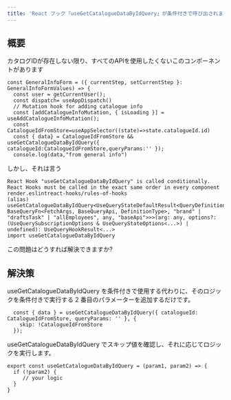 ```yaml
---
title: 'React フック「useGetCatalogueDataByIdQuery」が条件付きで呼び出されます。 React フックは、すべてのコンポーネントのレンダリングでまったく同じ順序で呼び出す必要があります [クローズド]'
---
```


## 概要
カタログIDが存在しない限り、すべてのAPIを使用したくないこのコンポーネントがあります

```
const GeneralInfoForm = ({ currentStep, setCurrentStep }: GeneralInfoFormValues) => {
  const user = getCurrentUser();
  const dispatch= useAppDispatch()
  // Mutation hook for adding catalogue info
  const [addCatalogueInfoMutation, { isLoading }] = useAddCatalogueInfoMutation();
  const CatalogueIdFromStore=useAppSelector((state)=>state.catalogueId.id)
  const { data} = CatalogueIdFromStore && useGetCatalogueDataByIdQuery({ catalogueId:CatalogueIdFromStore,queryParams:'' });
  console.log(data,"from general info")

```
しかし、それは言う

```
React Hook "useGetCatalogueDataByIdQuery" is called conditionally. React Hooks must be called in the exact same order in every component render.eslintreact-hooks/rules-of-hooks
(alias) useGetCatalogueDataByIdQuery<UseQueryStateDefaultResult<QueryDefinition<any, BaseQueryFn<FetchArgs, BaseQueryApi, DefinitionType>, "brand" | "draftsTask" | "allEmployees", any, "baseApi">>>(arg: any, options?: (UseQuerySubscriptionOptions & UseQueryStateOptions<...>) | undefined): UseQueryHookResult<...>
import useGetCatalogueDataByIdQuery

```
この問題はどうすれば解決できますか?

## 解決策
useGetCatalogueDataByIdQuery を条件付きで使用する代わりに、そのロジックを条件付きで実行する 2 番目のパラメーターを追加するだけです。

```
  const { data } = useGetCatalogueDataByIdQuery({ catalogueId: CatalogueIdFromStore, queryParams: '' }, {
    skip: !CatalogueIdFromStore
  });

```
useGetCatalogueDataByIdQuery でスキップ値を確認し、それに応じてロジックを実行します。

```
export const useGetCatalogueDataByIdQuery = (param1, param2) => {
  if (!param2) {
     // your logic
  }
}

```
